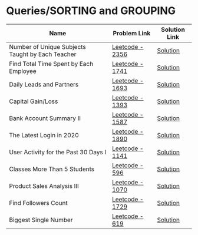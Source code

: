 # Queries/SORTING and GROUPING


| Name       | Problem Link                       | Solution Link                     |
|--------------------|------------------------------------|-----------------------------------|
| Number of Unique Subjects Taught by Each Teacher         | [Leetcode - 2356](https://leetcode.com/problems/number-of-unique-subjects-taught-by-each-teacher/description/)                | [Solution](https://github.com/moinhameed27/Database/blob/main/Queries/SORTING%20and%20GROUPING/Number%20of%20Unique%20Subjects%20Taught%20by%20Each%20Teacher.sql)              |
| Find Total Time Spent by Each Employee         | [Leetcode - 1741](https://leetcode.com/problems/find-total-time-spent-by-each-employee/description/)                | [Solution](https://github.com/moinhameed27/Database/blob/main/Queries/SORTING%20and%20GROUPING/Find%20Total%20Time%20Spent%20by%20Each%20Employee.sql)              |
| Daily Leads and Partners         | [Leetcode - 1693](https://leetcode.com/problems/daily-leads-and-partners/description/)                | [Solution](https://github.com/moinhameed27/Database/blob/main/Queries/SORTING%20and%20GROUPING/Daily%20Leads%20and%20Partners.sql)              |
| Capital Gain/Loss         | [Leetcode - 1393](https://leetcode.com/problems/capital-gainloss/description/)                | [Solution](https://github.com/moinhameed27/Database/blob/main/Queries/SORTING%20and%20GROUPING/Capital%20Gain%20Loss.sql)              |
| Bank Account Summary II         | [Leetcode - 1587](https://leetcode.com/problems/bank-account-summary-ii/description/)                | [Solution](https://github.com/moinhameed27/Database/blob/main/Queries/SORTING%20and%20GROUPING/Bank%20Account%20Summary%20II.sql)              |
| The Latest Login in 2020         | [Leetcode - 1890](https://leetcode.com/problems/the-latest-login-in-2020/)                | [Solution](https://github.com/moinhameed27/Database/blob/main/Queries/SORTING%20and%20GROUPING/The%20Latest%20Login%20in%202020.sql)              |
| User Activity for the Past 30 Days I         | [Leetcode - 1141](https://leetcode.com/problems/user-activity-for-the-past-30-days-i/description/)                | [Solution](https://github.com/moinhameed27/Database/blob/main/Queries/SORTING%20and%20GROUPING/User%20Activity%20for%20the%20Past%2030%20Days%20I.sql)              |
| Classes More Than 5 Students         | [Leetcode - 596](https://leetcode.com/problems/classes-more-than-5-students/description/)                | [Solution](https://github.com/moinhameed27/Database/blob/main/Queries/SORTING%20and%20GROUPING/Classes%20More%20Than%205%20Students.sql)              |
| Product Sales Analysis III         | [Leetcode - 1070](https://leetcode.com/problems/product-sales-analysis-iii/description/)                | [Solution](https://github.com/moinhameed27/Database/blob/main/Queries/SORTING%20and%20GROUPING/Product%20Sales%20Analysis%20III.sql)              |
| Find Followers Count         | [Leetcode - 1729](https://leetcode.com/problems/product-sales-analysis-iii/description/)                | [Solution](https://github.com/moinhameed27/Database/blob/main/Queries/SORTING%20and%20GROUPING/Find%20Followers%20Count.sql)              |
| Biggest Single Number         | [Leetcode - 619](https://leetcode.com/problems/biggest-single-number/description/)                | [Solution](https://github.com/moinhameed27/Database/blob/main/Queries/SORTING%20and%20GROUPING/Biggest%20Single%20Number.sql)              |